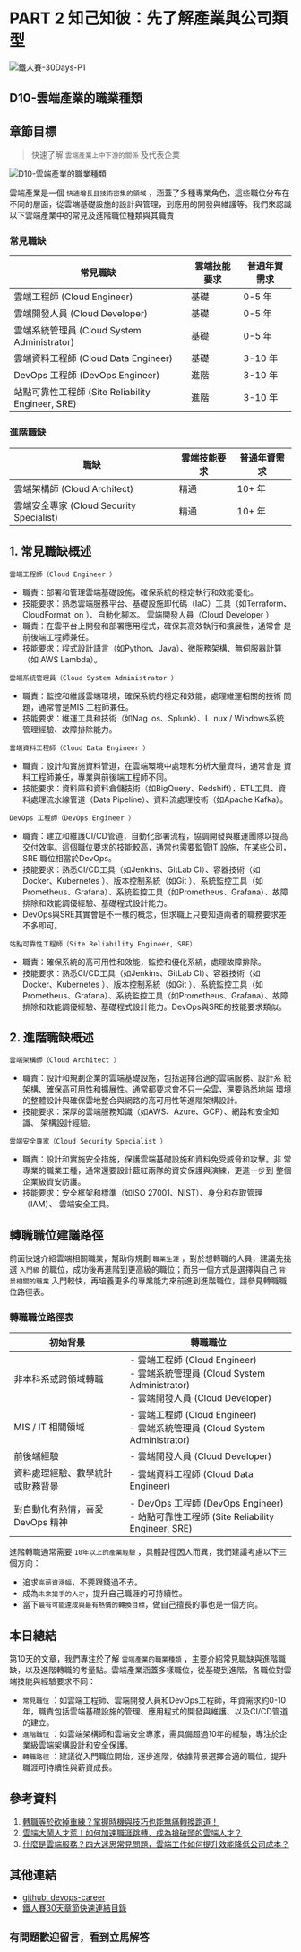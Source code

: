 # PART 2 知己知彼：先了解產業與公司類型

![鐵人賽-30Days-P1](/docs/img/30Days-P2.png)

## D10-雲端產業的職業種類

## 章節目標

> 快速了解 `雲端產業上中下游的關係` 及代表企業

![D10-雲端產業的職業種類](/docs/img/D10.png)

雲端產業是一個 `快速增長且技術密集的領域` ，涵蓋了多種專業角色，這些職位分布在不同的層面，從雲端基礎設施的設計與管理，到應用的開發與維護等。我們來認識以下雲端產業中的常見及進階職位種類與其職責

### 常見職缺

| 常見職缺                     | 雲端技能要求 | 普通年資需求 |
|----------------------------|--------------|--------------|
| 雲端工程師 (Cloud Engineer)   | 基礎         | 0-5 年       |
| 雲端開發人員 (Cloud Developer) | 基礎         | 0-5 年       |
| 雲端系統管理員 (Cloud System Administrator) | 基礎         | 0-5 年       |
| 雲端資料工程師 (Cloud Data Engineer) | 基礎         | 3-10 年      |
| DevOps 工程師 (DevOps Engineer)  | 進階         | 3-10 年      |
| 站點可靠性工程師 (Site Reliability Engineer, SRE) | 進階         | 3-10 年      |

### 進階職缺

| 職缺                             | 雲端技能要求 | 普通年資需求 |
|----------------------------------|--------------|--------------|
| 雲端架構師 (Cloud Architect)      | 精通         | 10+ 年       |
| 雲端安全專家 (Cloud Security Specialist) | 精通         | 10+ 年       |

## 1. 常見職缺概述

 `雲端工程師（Cloud Engineer ）`

* 職責：部署和管理雲端基礎設施，確保系統的穩定執行和效能優化。
* 技能要求：熟悉雲端服務平台、基礎設施即代碼（IaC）工具（如Terraform、
CloudFormat on ）、自動化腳本。
雲端開發人員（Cloud Developer ）
* 職責：在雲平台上開發和部署應用程式，確保其高效執行和擴展性，通常會
是前後端工程師兼任。
* 技能要求：程式設計語言（如Python、Java）、微服務架構、無伺服器計算（如
AWS Lambda）。

 `雲端系統管理員（Cloud System Administrator ）`

* 職責：監控和維護雲端環境，確保系統的穩定和效能，處理維運相關的技術
問題，通常會是MIS 工程師兼任。
* 技能要求：維運工具和技術（如Nag os、Splunk）、L nux / Windows系統
管理經驗、故障排除能力。

 `雲端資料工程師（Cloud Data Engineer ）`

* 職責：設計和實施資料管道，在雲端環境中處理和分析大量資料，通常會是
資料工程師兼任，專業與前後端工程師不同。
* 技能要求：資料庫和資料倉儲技術（如BigQuery、Redshift）、ETL工具、資料處理流水線管道（Data Pipeline）、資料流處理技術（如Apache Kafka）。

 `DevOps 工程師（DevOps Engineer ）`

* 職責：建立和維護CI/CD管道，自動化部署流程，協調開發與維運團隊以提高交付效率。這個職位要求的技能較高，通常也需要監管IT 設施，在某些公司，SRE 職位相當於DevOps。
* 技能要求：熟悉CI/CD工具（如Jenkins、GitLab CI）、容器技術（如Docker、Kubernetes ）、版本控制系統（如Git ）、系統監控工具（如Prometheus、Grafana）、系統監控工具（如Prometheus、Grafana）、故障排除和效能調優經驗、基礎程式設計能力。
* DevOps與SRE其實會是不一樣的概念，但求職上只要知道兩者的職務要求差不多即可。

 `站點可靠性工程師（Site Reliability Engineer, SRE）`

* 職責：確保系統的高可用性和效能，監控和優化系統，處理故障排除。
* 技能要求：熟悉CI/CD工具（如Jenkins、GitLab CI）、容器技術（如Docker、Kubernetes ）、版本控制系統（如Git ）、系統監控工具（如Prometheus、Grafana）、系統監控工具（如Prometheus、Grafana）、故障排除和效能調優經驗、基礎程式設計能力。DevOps與SRE的技能要求類似。

## 2. 進階職缺概述

 `雲端架構師（Cloud Architect ）`

* 職責：設計和規劃企業的雲端基礎設施，包括選擇合適的雲端服務、設計系
統架構、確保高可用性和擴展性。通常都要求會不只一朵雲，還要熟悉地端
環境的整體設計與確保雲地整合與網路的高可用性等進階架構設計。
* 技能要求：深厚的雲端服務知識（如AWS、Azure、GCP）、網路和安全知識、
架構設計經驗。

 `雲端安全專家（Cloud Security Specialist ）`

* 職責：設計和實施安全措施，保護雲端基礎設施和資料免受威脅和攻擊。非
常專業的職業工種，通常還要設計藍紅兩隊的資安保護與演練，更進一步到
整個企業級資安防護。
* 技能要求：安全框架和標準（如ISO 27001、NIST）、身分和存取管理（IAM）、
雲端安全工具。

## 轉職職位建議路徑

前面快速介紹雲端相關職業，幫助你規劃 `職業生涯` ，對於想轉職的人員，建議先挑選 `入門級` 的職位，成功後再進階到更高級的職位；而另一個方式是選擇與自己 `背景相關的職業` 入門較快，再培養更多的專業能力來前進到進階職位，請參見轉職職位路徑表。

### 轉職職位路徑表

| 初始背景                                           | 轉職職位                                                                                       |
|---------------------------------------------------|------------------------------------------------------------------------------------------------|
| 非本科系或跨領域轉職                                  | - 雲端工程師 (Cloud Engineer)<br> - 雲端系統管理員 (Cloud System Administrator)<br> - 雲端開發人員 (Cloud Developer) |
| MIS / IT 相關領域                                   | - 雲端工程師 (Cloud Engineer)<br> - 雲端系統管理員 (Cloud System Administrator)                  |
| 前後端經驗                                        | - 雲端開發人員 (Cloud Developer)                                                                |
| 資料處理經驗、數學統計或財務背景                      | - 雲端資料工程師 (Cloud Data Engineer)                                                          |
| 對自動化有熱情，喜愛 DevOps 精神                       | - DevOps 工程師 (DevOps Engineer)<br> - 站點可靠性工程師 (Site Reliability Engineer, SRE)       |

進階轉職通常需要 `10年以上的產業經驗` ，具體路徑因人而異，我們建議考慮以下三個方向：

* 追求`高薪資漲幅`，不要跟錢過不去。
* 成為`未來搶手的人才`，提升自己職涯的可持續性。
* 當下`最有可能達成與最有熱情的轉換目標`，做自己擅長的事也是一個方向。

## 本日總結

第10天的文章，我們專注於了解 `雲端產業的職業種類` ，主要介紹常見職缺與進階職缺，以及進階轉職的考量點。雲端產業涵蓋多樣職位，從基礎到進階，各職位對雲端技能與經驗要求不同：

* `常見職位` ：如雲端工程師、雲端開發人員和DevOps工程師，年資需求約0-10年，職責包括雲端基礎設施的管理、應用程式的開發與維護、以及CI/CD管道的建立。
* `進階職位` ：如雲端架構師和雲端安全專家，需具備超過10年的經驗，專注於企業級雲端架構設計和安全保護。
* `轉職路徑` ：建議從入門職位開始，逐步進階，依據背景選擇合適的職位，提升職涯可持續性與薪資成長。

## 參考資料

1. [轉職等於砍掉重練？掌握時機與技巧也能無痛轉換跑道！](https://www.hnl-consultants.com/change-careers/)
2. [雲端大鬧人才荒！如何加速職涯跳轉、成為搶破頭的雲端人才？](https://aws.amazon.com/tw/events/taiwan/interviews/cloud-talent/)
3. [什麼是雲端服務？四大迷思常見問題，雲端工作如何提升效能降低公司成本？](https://blog.jandi.com/tw/saas-cloud/)

## 其他連結

* [github: devops-career](https://github.com/qwedsazxc78/devops-career/tree/main)
* [鐵人賽30天章節快速連結目錄](https://ithelp.ithome.com.tw/articles/10351094)

## `有問題歡迎留言，看到立馬解答`
